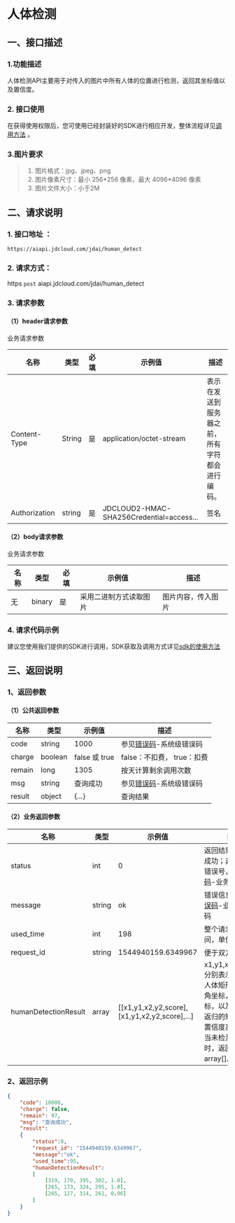 # 人体检测

## 一、接口描述 

### 1.功能描述
人体检测API主要用于对传入的图片中所有人体的位置进行检测，返回其坐标值以及置信度。

### 2. 接口使用 

在获得使用权限后，您可使用已经封装好的SDK进行相应开发，整体流程详见[调用方法](../Operation-Guide/call-methods.md)  。

### 3.图片要求

> 1. 图片格式：jpg、jpeg、png
> 2. 图片像素尺寸：最小 256\*256 像素，最大 4096\*4096 像素
> 3. 图片文件大小：小于2M

## 二、请求说明

### 1. 接口地址 ：

```
https://aiapi.jdcloud.com/jdai/human_detect
```

### 2. 请求方式：
  
https `post` aiapi.jdcloud.com/jdai/human_detect

### 3. 请求参数  

#### （1）header请求参数
业务请求参数

名称  | 类型  | 必填  | 示例值  | 描述
------|-----|-----|-----|-----
Content-Type | String | 是 | application/octet-stream| 表示在发送到服务器之前，所有字符都会进行编码。
Authorization  | string  | 是  | JDCLOUD2-HMAC-SHA256Credential=access...  | 签名

#### （2）body请求参数
业务请求参数

名称  | 类型  | 必填  | 示例值  | 描述
------|-----|-----|-----|-----
无  | binary  | 是  | 采用二进制方式读取图片  | 图片内容，传入图片


### 4. 请求代码示例
建议您使用我们提供的SDK进行调用，SDK获取及调用方式详见[sdk的使用方法](../Operation-Guide/Use-Sdk.md)
 
## 三、返回说明

### 1、返回参数
#### （1）公共返回参数

名称  | 类型  | 示例值  | 描述
------|-----|-----|-----
code  | string  | 1000  | 参见[错误码](Error-Code.md)-系统级错误码
charge  | boolean  | false 或 true  | false：不扣费， true：扣费
remain  | long  | 1305  | 按天计算剩余调用次数
msg  | string  | 查询成功  | 参见[错误码](Error-Code.md)-系统级错误码
result  | object  | {...}  | 查询结果


#### （2）业务返回参数

名称  | 类型  | 示例值  | 描述
------|-----|-----|-----
status  | int  | 0  | 返回结果，0表示成功；非0为对应错误号，参见[错误码](Error-Code.md)-业务级错误码
message  | string  | ok  | 错误信息，参见[错误码](Error-Code.md)-业务级错误码
used_time  | int  | 198  | 整个请求花费的时间，单位为毫秒
request_id  | string  | 1544940159.6349967  | 便于双方定位问题
humanDetectionResult  | array  | [[x1,y1,x2,y2,score],[x1,y1,x2,y2,score],...]  | x1,y1,x2,y2,score分别表示预测出的人体矩形框的左上角坐标，右下角坐标，以及置信度。返归的矩形框按照置信度高低排序，当未检测到人体时，返回空array[]。 

### 2、返回示例

```JSON
{
    "code": 10000, 
    "charge": false,
    "remain": 97,
    "msg": "查询成功",
    "result": 
    {
    	"status":0,
    	"request_id": "1544940159.6349967",
        "message":"ok",
        "used_time":95,
        "humanDetectionResult":
        [
            [319, 170, 395, 302, 1.0],
            [265, 173, 324, 295, 1.0],
            [265, 127, 314, 261, 0.96]
        ]    
    }
}
```
